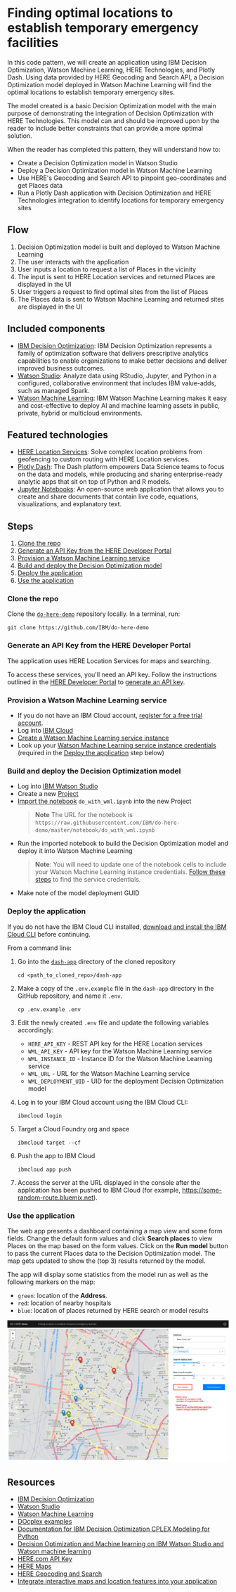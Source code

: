 # Finding optimal locations to establish temporary emergency facilities

In this code pattern, we will create an application using IBM Decision Optimization, Watson Machine Learning, HERE Technologies, and Plotly Dash. Using data provided by HERE Geocoding and Search API, a Decision Optimization model deployed in Watson Machine Learning will find the optimal locations to establish temporary emergency sites.

The model created is a basic Decision Optimization model with the main purpose of demonstrating the integration of Decision Optimization with HERE Technologies. This model can and should be improved upon by the reader to include better constraints that can provide a more optimal solution.

When the reader has completed this pattern, they will understand how to:

- Create a Decision Optimization model in Watson Studio
- Deploy a Decision Optimization model in Watson Machine Learning
- Use HERE's Geocoding and Search API to pinpoint geo-coordinates and get Places data
- Run a Plotly Dash application with Decision Optimization and HERE Technologies integration to identify locations for temporary emergency sites


## Flow

1. Decision Optimization model is built and deployed to Watson Machine Learning
1. The user interacts with the application
1. User inputs a location to request a list of Places in the vicinity
1. The input is sent to HERE Location services and returned Places are displayed in the UI
1. User triggers a request to find optimal sites from the list of Places
1. The Places data is sent to Watson Machine Learning and returned sites are displayed in the UI


## Included components

- [IBM Decision Optimization](https://www.ibm.com/analytics/decision-optimization): IBM Decision Optimization represents a family of optimization software that delivers prescriptive analytics capabilities to enable organizations to make better decisions and deliver improved business outcomes.
- [Watson Studio](https://www.ibm.com/cloud/watson-studio): Analyze data using RStudio, Jupyter, and Python in a configured, collaborative environment that includes IBM value-adds, such as managed Spark.
- [Watson Machine Learning](https://www.ibm.com/cloud/machine-learning): IBM Watson Machine Learning makes it easy and cost-effective to deploy AI and machine learning assets in public, private, hybrid or multicloud environments.


## Featured technologies

- [HERE Location Services](https://www.here.com/products/location-based-services): Solve complex location problems from geofencing to custom routing with HERE Location services.
- [Plotly Dash](https://plotly.com/dash/): The Dash platform empowers Data Science teams to focus on the data and models, while producing and sharing enterprise-ready analytic apps that sit on top of Python and R models.
- [Jupyter Notebooks](https://jupyter.org/): An open-source web application that allows you to create and share documents that contain live code, equations, visualizations, and explanatory text.


## Steps

1. [Clone the repo](#clone-the-repo)
1. [Generate an API Key from the HERE Developer Portal](#generate-an-api-key-from-the-here-developer-portal)
1. [Provision a Watson Machine Learning service](#provision-a-watson-machine-learning-service)
1. [Build and deploy the Decision Optimization model](#build-and-deploy-the-decision-optimization-model)
1. [Deploy the application](#deploy-the-application)
1. [Use the application](#use-the-application)


### Clone the repo

Clone the [`do-here-demo`](https://github.com/IBM/do-here-demo) repository locally. In a terminal, run:

```shell
git clone https://github.com/IBM/do-here-demo
```

### Generate an API Key from the HERE Developer Portal

The application uses HERE Location Services for maps and searching.

To access these services, you'll need an API key. Follow the instructions outlined in the [HERE Developer Portal](https://developer.here.com/ref/IBM_starterkit_Emergency?create=Freemium-Basic) to [generate an API key](https://developer.here.com/documentation/authentication/dev_guide/topics/api-key-credentials.html).

### Provision a Watson Machine Learning service

- If you do not have an IBM Cloud account, [register for a free trial account](https://cloud.ibm.com/registration).
- Log into [IBM Cloud](https://cloud.ibm.com/login)
- [Create a Watson Machine Learning service instance](https://cloud.ibm.com/catalog/services/machine-learning)
- Look up your [Watson Machine Learning service instance credentials](https://dataplatform.cloud.ibm.com/docs/content/wsj/analyze-data/ml-get-wml-credentials.html) (required in the [Deploy the application](#deploy-the-application) step below)

### Build and deploy the Decision Optimization model

- Log into [IBM Watson Studio](https://dataplatform.cloud.ibm.com/)
- Create a new [Project](https://dataplatform.cloud.ibm.com/docs/content/wsj/getting-started/projects.html)
- [Import the notebook](https://dataplatform.cloud.ibm.com/docs/content/wsj/analyze-data/creating-notebooks.html) `do_with_wml.ipynb` into the new Project  
    > **Note** The URL for the notebook is  
    > `https://raw.githubusercontent.com/IBM/do-here-demo/master/notebook/do_with_wml.ipynb`
- Run the imported notebook to build the Decision Optimization model and deploy it into Watson Machine Learning
    > **Note**: You will need to update one of the notebook cells to include your Watson Machine Learning instance credentials. [Follow these steps](https://dataplatform.cloud.ibm.com/docs/content/wsj/analyze-data/ml-get-wml-credentials.html) to find the service credentials.
- Make note of the model deployment GUID

### Deploy the application

If you do not have the IBM Cloud CLI installed, [download and install the IBM Cloud CLI](https://www.ibm.com/cloud/cli) before continuing.

From a command line:

1. Go into the [`dash-app`](https://github.com/IBM/do-here-demo/blob/master/dash-app/) directory of the cloned repository

    ```shell
    cd <path_to_cloned_repo>/dash-app
    ```

1. Make a copy of the `.env.example` file in the `dash-app` directory in the GitHub repository, and name it `.env`.

    ```shell
    cp .env.example .env
    ```

1. Edit the newly created `.env` file and update the following variables accordingly:

    - `HERE_API_KEY` - REST API key for the HERE Location services
    - `WML_API_KEY` - API key for the Watson Machine Learning service
    - `WML_INSTANCE_ID` - Instance ID for the Watson Machine Learning service
    - `WML_URL` - URL for the Watson Machine Learning service
    - `WML_DEPLOYMENT_UID` - UID for the deployment Decision Optimization model

1. Log in to your IBM Cloud account using the IBM Cloud CLI:
    ```shell
    ibmcloud login
    ```
1. Target a Cloud Foundry org and space
    ```shell
    ibmcloud target --cf
    ```
1. Push the app to IBM Cloud
    ```shell
    ibmcloud app push
    ```
1. Access the server at the URL displayed in the console after the application has been pushed to IBM Cloud (for example, https://some-random-route.bluemix.net).

### Use the application

The web app presents a dashboard containing a map view and some form fields. Change the default form values and click **Search places** to view Places on the map based on the form values. Click on the **Run model** button to pass the current Places data to the Decision Optimization model. The map gets updated to show the (top 3) results returned by the model.

The app will display some statistics from the model run as well as the following markers on the map:

- `green`: location of the **Address**. 
- `red`: location of nearby hospitals
- `blue`: location of places returned by HERE search or model results 

![app screenshot](doc/source/images/app-screenshot.jpg)


## Resources

- [IBM Decision Optimization](https://www.ibm.com/analytics/decision-optimization)
- [Watson Studio](https://www.ibm.com/cloud/watson-studio)
- [Watson Machine Learning](https://www.ibm.com/cloud/machine-learning)
- [DOcplex examples](https://github.com/IBMDecisionOptimization/docplex-examples)
- [Documentation for IBM Decision Optimization CPLEX Modeling for Python](https://ibmdecisionoptimization.github.io/docplex-doc/)
- [Decision Optimization and Machine learning on IBM Watson Studio and Watson machine learning](https://github.com/nmdoshi/HandsOnLabDOWS)
- [HERE.com API Key](https://developer.here.com/ref/IBM_starterkit_Emergency?create=Freemium-Basic)
- [HERE Maps](https://developer.here.com/products/maps)
- [HERE Geocoding and Search](https://developer.here.com/products/geocoding-and-search)
- [Integrate interactive maps and location features into your application](https://developer.here.com/documentation/)
